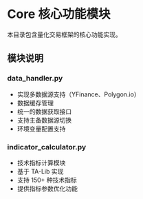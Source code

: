 # Core 核心功能模块

本目录包含量化交易框架的核心功能实现。

## 模块说明

### data_handler.py
- 实现多数据源支持（YFinance、Polygon.io）
- 数据缓存管理
- 统一的数据获取接口
- 支持主备数据源切换
- 环境变量配置支持

### indicator_calculator.py
- 技术指标计算模块
- 基于 TA-Lib 实现
- 支持 150+ 种技术指标
- 提供指标参数优化功能